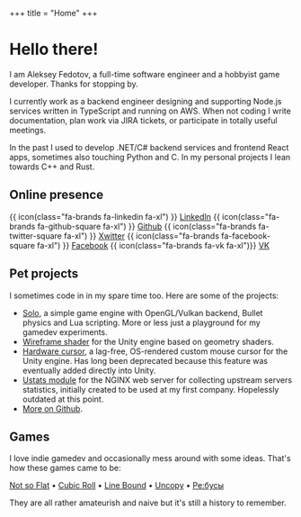 +++
title = "Home"
+++

# Hello there!

I am Aleksey Fedotov, a full-time software engineer and a hobbyist game developer. Thanks for stopping by.

I currently work as a backend engineer designing and supporting Node.js services written in TypeScript and running on AWS.
When not coding I write documentation, plan work via JIRA tickets, or participate in totally useful meetings.

In the past I used to develop .NET/C# backend services and frontend React apps, sometimes also touching Python and C.
In my personal projects I lean towards C++ and Rust.

## Online presence

<span class="social-link-btn">{{ icon(class="fa-brands fa-linkedin fa-xl") }} [LinkedIn](https://www.linkedin.com/in/fdtv/)</span>
<span class="social-link-btn">{{ icon(class="fa-brands fa-github-square fa-xl") }} [Github](https://github.com/lexfn)</span>
<span class="social-link-btn">{{ icon(class="fa-brands fa-twitter-square fa-xl") }} [Xwitter](https://x.com/lexfdv)</span>
<span class="social-link-btn">{{ icon(class="fa-brands fa-facebook-square fa-xl") }} [Facebook](https://facebook.com/lexfdv)</span>
<span class="social-link-btn">{{ icon(class="fa-brands fa-vk fa-xl")}} [VK](https://vk.com/lexfv)</span>

## Pet projects

I sometimes code in in my spare time too. Here are some of the projects:

- [Solo](https://github.com/lexfn/solo), a simple game engine with OpenGL/Vulkan backend, Bullet physics and Lua scripting.
  More or less just a playground for my gamedev experiments.
- [Wireframe shader](./wireframe) for the Unity engine based on geometry shaders.
- [Hardware cursor](http://u3d.as/3eH), a lag-free, OS-rendered custom mouse cursor for the Unity engine.
  Has long been deprecated because this feature was eventually added directly into Unity.
- [Ustats module](https://github.com/lexfn/ustats) for the NGINX web server for collecting upstream servers statistics, initially created to be used at my first company.
  Hopelessly outdated at this point.
- [More on Github](https://github.com/lexfn).

## Games

I love indie gamedev and occasionally mess around with some ideas. That's how these games came to be:

[Not so Flat](/nsf) • [Cubic Roll](/cubic-roll) • [Line Bound](/line-bound) • [Uncopy](/uncopy) • [Ре:бусы](/rebus)

They are all rather amateurish and naive but it's still a history to remember.
